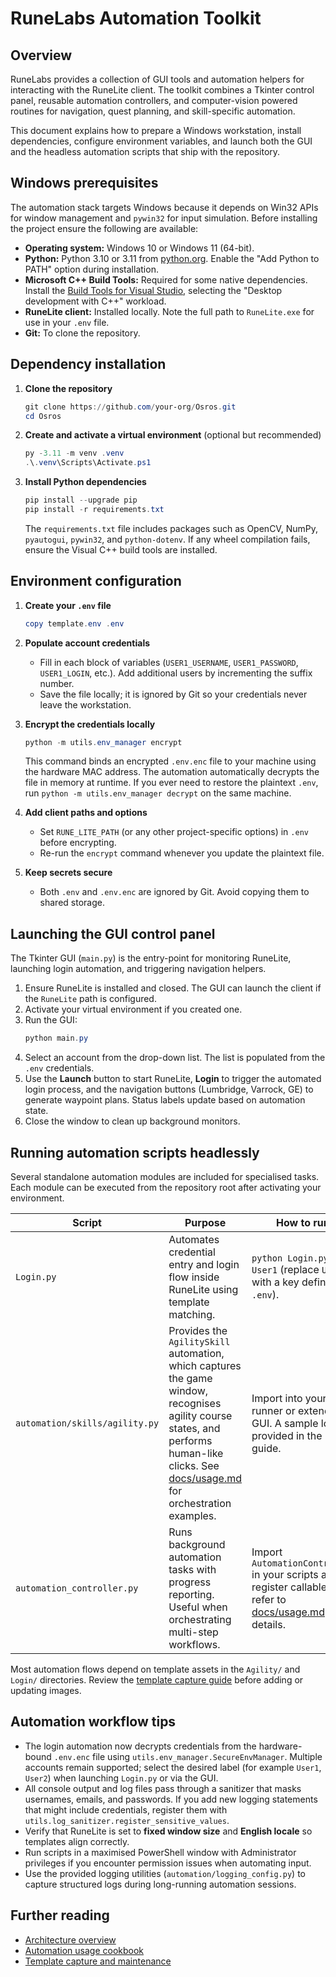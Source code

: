 # RuneLabs Automation Toolkit

## Overview
RuneLabs provides a collection of GUI tools and automation helpers for interacting with the RuneLite client. The toolkit combines a Tkinter control panel, reusable automation controllers, and computer-vision powered routines for navigation, quest planning, and skill-specific automation.

This document explains how to prepare a Windows workstation, install dependencies, configure environment variables, and launch both the GUI and the headless automation scripts that ship with the repository.

## Windows prerequisites
The automation stack targets Windows because it depends on Win32 APIs for window management and `pywin32` for input simulation. Before installing the project ensure the following are available:

- **Operating system:** Windows 10 or Windows 11 (64-bit).
- **Python:** Python 3.10 or 3.11 from [python.org](https://www.python.org/downloads/windows/). Enable the "Add Python to PATH" option during installation.
- **Microsoft C++ Build Tools:** Required for some native dependencies. Install the [Build Tools for Visual Studio](https://visualstudio.microsoft.com/visual-cpp-build-tools/), selecting the "Desktop development with C++" workload.
- **RuneLite client:** Installed locally. Note the full path to `RuneLite.exe` for use in your `.env` file.
- **Git:** To clone the repository.

## Dependency installation
1. **Clone the repository**
   ```powershell
   git clone https://github.com/your-org/Osros.git
   cd Osros
   ```

2. **Create and activate a virtual environment** (optional but recommended)
   ```powershell
   py -3.11 -m venv .venv
   .\.venv\Scripts\Activate.ps1
   ```

3. **Install Python dependencies**
   ```powershell
   pip install --upgrade pip
   pip install -r requirements.txt
   ```

   The `requirements.txt` file includes packages such as OpenCV, NumPy, `pyautogui`, `pywin32`, and `python-dotenv`. If any wheel compilation fails, ensure the Visual C++ build tools are installed.

## Environment configuration
1. **Create your `.env` file**
   ```powershell
   copy template.env .env
   ```

2. **Populate account credentials**
   - Fill in each block of variables (`USER1_USERNAME`, `USER1_PASSWORD`, `USER1_LOGIN`, etc.). Add additional users by incrementing the suffix number.
   - Save the file locally; it is ignored by Git so your credentials never leave the workstation.

3. **Encrypt the credentials locally**
   ```powershell
   python -m utils.env_manager encrypt
   ```
   This command binds an encrypted `.env.enc` file to your machine using the hardware MAC address. The automation automatically decrypts the file in memory at runtime. If you ever need to restore the plaintext `.env`, run `python -m utils.env_manager decrypt` on the same machine.

4. **Add client paths and options**
   - Set `RUNE_LITE_PATH` (or any other project-specific options) in `.env` before encrypting.
   - Re-run the `encrypt` command whenever you update the plaintext file.

5. **Keep secrets secure**
   - Both `.env` and `.env.enc` are ignored by Git. Avoid copying them to shared storage.

## Launching the GUI control panel
The Tkinter GUI (`main.py`) is the entry-point for monitoring RuneLite, launching login automation, and triggering navigation helpers.

1. Ensure RuneLite is installed and closed. The GUI can launch the client if the `RuneLite` path is configured.
2. Activate your virtual environment if you created one.
3. Run the GUI:
   ```powershell
   python main.py
   ```
4. Select an account from the drop-down list. The list is populated from the `.env` credentials.
5. Use the **Launch** button to start RuneLite, **Login** to trigger the automated login process, and the navigation buttons (Lumbridge, Varrock, GE) to generate waypoint plans. Status labels update based on automation state.
6. Close the window to clean up background monitors.

## Running automation scripts headlessly
Several standalone automation modules are included for specialised tasks. Each module can be executed from the repository root after activating your environment.

| Script | Purpose | How to run |
| ------ | ------- | ---------- |
| `Login.py` | Automates credential entry and login flow inside RuneLite using template matching. | `python Login.py User1` (replace `User1` with a key defined in `.env`). |
| `automation/skills/agility.py` | Provides the `AgilitySkill` automation, which captures the game window, recognises agility course states, and performs human-like clicks. See [docs/usage.md](docs/usage.md#agility-skill-runner) for orchestration examples. | Import into your own runner or extend the GUI. A sample loop is provided in the usage guide. |
| `automation_controller.py` | Runs background automation tasks with progress reporting. Useful when orchestrating multi-step workflows. | Import `AutomationController` in your scripts and register callables; refer to [docs/usage.md](docs/usage.md#automation-controller) for details. |

Most automation flows depend on template assets in the `Agility/` and `Login/` directories. Review the [template capture guide](docs/template_capture.md) before adding or updating images.

## Automation workflow tips
- The login automation now decrypts credentials from the hardware-bound `.env.enc` file using `utils.env_manager.SecureEnvManager`. Multiple accounts remain supported; select the desired label (for example `User1`, `User2`) when launching `Login.py` or via the GUI.
- All console output and log files pass through a sanitizer that masks usernames, emails, and passwords. If you add new logging statements that might include credentials, register them with `utils.log_sanitizer.register_sensitive_values`.
- Verify that RuneLite is set to **fixed window size** and **English locale** so templates align correctly.
- Run scripts in a maximised PowerShell window with Administrator privileges if you encounter permission issues when automating input.
- Use the provided logging utilities (`automation/logging_config.py`) to capture structured logs during long-running automation sessions.

## Further reading
- [Architecture overview](docs/architecture.md)
- [Automation usage cookbook](docs/usage.md)
- [Template capture and maintenance](docs/template_capture.md)
